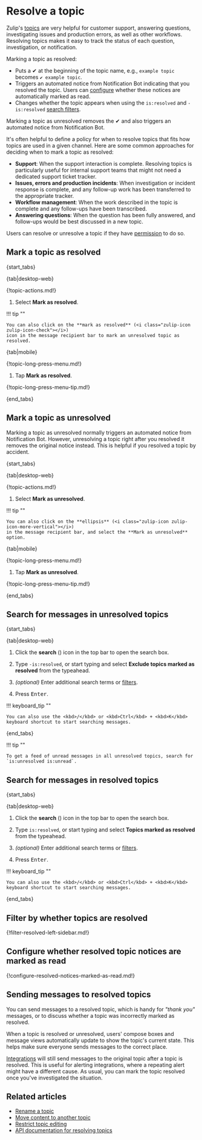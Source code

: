 # Resolve a topic

Zulip's [topics](/help/introduction-to-topics) are very
helpful for customer support, answering questions, investigating
issues and production errors, as well as other workflows.
Resolving topics makes it easy to track the status of each question,
investigation, or notification.

Marking a topic as resolved:

* Puts a ✔ at the beginning of the topic name, e.g., `example topic`
  becomes `✔ example topic`.
* Triggers an automated notice from Notification Bot indicating that
  you resolved the topic. Users can
  [configure](/help/marking-messages-as-read#configure-whether-resolved-topic-notices-are-marked-as-read)
  whether these notices are automatically marked as read.
* Changes whether the topic appears when using the `is:resolved` and
  `-is:resolved` [search filters](/help/search-for-messages#search-filters).

Marking a topic as unresolved removes the ✔ and also triggers an
automated notice from Notification Bot.

It's often helpful to define a policy for when to resolve topics that
fits how topics are used in a given channel. Here are some common
approaches for deciding when to mark a topic as resolved:

* **Support**: When the support interaction is complete. Resolving
  topics is particularly useful for internal support teams that might
  not need a dedicated support ticket tracker.
* **Issues, errors and production incidents**: When investigation or
  incident response is complete, and any follow-up work has been
  transferred to the appropriate tracker.
* **Workflow management**: When the work described in the topic is
  complete and any follow-ups have been transcribed.
* **Answering questions**: When the question has been fully answered,
  and follow-ups would be best discussed in a new topic.

Users can resolve or unresolve a topic if they have
[permission](/help/restrict-resolving-topics) to do so.

## Mark a topic as resolved

{start_tabs}

{tab|desktop-web}

{!topic-actions.md!}

1. Select **Mark as resolved**.

!!! tip ""

    You can also click on the **mark as resolved** (<i class="zulip-icon zulip-icon-check"></i>)
    icon in the message recipient bar to mark an unresolved topic as resolved.

{tab|mobile}

{!topic-long-press-menu.md!}

1. Tap **Mark as resolved**.

{!topic-long-press-menu-tip.md!}

{end_tabs}

## Mark a topic as unresolved

Marking a topic as unresolved normally triggers an automated notice from
Notification Bot. However, unresolving a topic right after you resolved it
removes the original notice instead. This is helpful if you resolved a topic by
accident.

{start_tabs}

{tab|desktop-web}

{!topic-actions.md!}

1. Select **Mark as unresolved**.

!!! tip ""

    You can also click on the **ellipsis** (<i class="zulip-icon zulip-icon-more-vertical"></i>)
    in the message recipient bar, and select the **Mark as unresolved** option.

{tab|mobile}

{!topic-long-press-menu.md!}

1. Tap **Mark as unresolved**.

{!topic-long-press-menu-tip.md!}

{end_tabs}

## Search for messages in unresolved topics

{start_tabs}

{tab|desktop-web}

1. Click the **search** (<i class="search_icon zulip-icon
   zulip-icon-search"></i>) icon in the top bar to open the search box.

1. Type `-is:resolved`, or start typing and select **Exclude topics marked as
   resolved** from the typeahead.

1. _(optional)_ Enter additional search terms or
   [filters](/help/search-for-messages).

1. Press <kbd>Enter</kbd>.

!!! keyboard_tip ""

    You can also use the <kbd>/</kbd> or <kbd>Ctrl</kbd> + <kbd>K</kbd>
    keyboard shortcut to start searching messages.

{end_tabs}

!!! tip ""

    To get a feed of unread messages in all unresolved topics, search for
    `is:unresolved is:unread`.

## Search for messages in resolved topics

{start_tabs}

{tab|desktop-web}

1. Click the **search** (<i class="search_icon zulip-icon
   zulip-icon-search"></i>) icon in the top bar to open the search box.

1. Type `is:resolved`, or start typing and select **Topics marked as resolved**
   from the typeahead.

1. _(optional)_ Enter additional search terms or
   [filters](/help/search-for-messages).

1. Press <kbd>Enter</kbd>.

!!! keyboard_tip ""

    You can also use the <kbd>/</kbd> or <kbd>Ctrl</kbd> + <kbd>K</kbd>
    keyboard shortcut to start searching messages.

{end_tabs}

## Filter by whether topics are resolved

{!filter-resolved-left-sidebar.md!}

## Configure whether resolved topic notices are marked as read

{!configure-resolved-notices-marked-as-read.md!}

## Sending messages to resolved topics

You can send messages to a resolved topic, which is handy for _"thank you"_
messages, or to discuss whether a topic was incorrectly marked as resolved.

When a topic is resolved or unresolved, users' compose boxes and message views
automatically update to show the topic's current state. This helps make sure
everyone sends messages to the correct place.

[Integrations](/help/integrations-overview) will still send messages to the
original topic after a topic is resolved. This is useful for alerting
integrations, where a repeating alert might have a different cause. As usual,
you can mark the topic resolved once you've investigated the situation.

## Related articles

* [Rename a topic](/help/rename-a-topic)
* [Move content to another topic](/help/move-content-to-another-topic)
* [Restrict topic editing](/help/restrict-moving-messages)
* [API documentation for resolving topics](/api/update-message)
